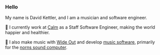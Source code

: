 ### Hello

My name is David Kettler, and I am a musician and software engineer.

🧘 I currently work at [Calm](https://www.calm.com/) as a Staff Software Engineer, making the world happier and healthier.

🎵 I also make music with [Wide Out](https://www.thewideroute.com/) and develop [music software](https://www.thewideroute.com/software/), primarily for the [norns sound computer](https://monome.org/#norns).

<!--
**21echoes/21echoes** is a ✨ _special_ ✨ repository because its `README.md` (this file) appears on your GitHub profile.

Here are some ideas to get you started:

- 🔭 I’m currently working on ...
- 🌱 I’m currently learning ...
- 👯 I’m looking to collaborate on ...
- 🤔 I’m looking for help with ...
- 💬 Ask me about ...
- 📫 How to reach me: ...
- 😄 Pronouns: ...
- ⚡ Fun fact: ...
-->

